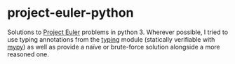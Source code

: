 # project-euler-python
Solutions to [Project Euler](https://projecteuler.net) problems in python 3. Wherever possible, I tried to use typing annotations from the [typing](https://docs.python.org/3/library/typing.html) module (statically verifiable with [mypy](http://mypy-lang.org/)) as well as provide a naïve or brute-force solution alongside a more reasoned one.
